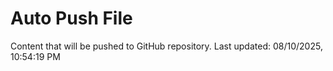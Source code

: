 # Auto Push File

Content that will be pushed to GitHub repository.
Last updated: 08/10/2025, 10:54:19 PM